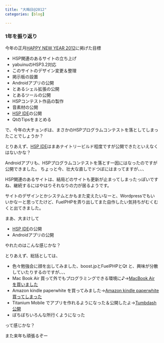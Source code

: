 ```yaml
---
title: "大晦日@2012"
categories: [blog]

---
```


### 1年を振り返り

今年の正月[HAPPY NEW YEAR 2012][1]に掲げた目標

  * HSP関連のあるサイトの立ち上げ
  * yabuinuのHSP3.2対応
  * このサイトのデザイン変更＆整理
  * 掲示板の設置
  * Androidアプリの公開
  * とあるシェル拡張の公開
  * とあるツールの公開
  * HSPコンテスト作品の製作
  * 音素材の公開
  * [HSP IDE][2]の公開
  * QtのTipsをまとめる

で、今年の大チョンボは、まさかのHSPプログラムコンテストを落としてしまったことでしょうか？

とりあえず、[HSP IDE][2]はまあナイトリービルド程度ですが公開できたといえなくはないかな？

Androidアプリも、HSPプログラムコンテストを落とす一因にはなったのですが公開できました。 ちょっと今、壮大な直しでドつぼにはまってますが、、、

HSP関連のあるサイトは、結局どのサイトも更新が止まってしまったっぽいですね、継続するにはやはりそれなりの力が居るようです。

サイトのデザインとかシステムとかもまた変えたいなーと、Wordpressでもいいかなーと思ってたけど、FuelPHPを弄り出してまた自作したい気持ちがむくむくと出てきました。

まあ、大まけして

  * [HSP IDE][2]の公開
  * Androidアプリの公開

やれたのはこんな感じかな？

とりあえず、総括としては、

  * 色々勉強会に顔を出してみました、boost.jpとFuelPHPとQt と、興味が分散していたりするのですが、、、
  * Mac Book Air 買って外でもプログラミングできる環境に♪→[MacBook Air を買いました][3]
  * Amazon kindle paperwhite を買ってみました→[Amazon kindle paperwhite 買ってしまった][4]
  * Titanium Mobile でアプリを作れるようになった＆公開したよ→[Tumbdash公開][5]
  * ぼちぼちいろんな所行くようになった

って感じかな？

また来年も頑張るぞー

 [1]: /blog/2012/01/01/happy-new-year-2012.html
 [2]: https://github.com/sharkpp/hspide
 [3]: /blog/2012/07/13/got-macbook-air.html
 [4]: /blog/2012/11/20/buy-the-amazon-kindle-paperwhite.html
 [5]: /blog/2012/10/16/tumbdash.html